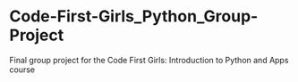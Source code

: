 # Code-First-Girls_Python_Group-Project
Final group project for the Code First Girls: Introduction to Python and Apps course
